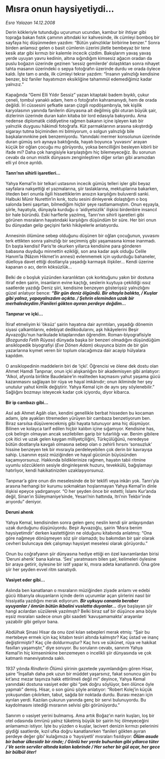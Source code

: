 # Mısra onun haysiyetiydi...

*Esra Yalazan 14.12.2008*

<div class="taraf_structure_2col_1zq">
<div class="margen_n">



 <p>Derin kökleriyle tutunduğu uçurumun ucundan, kambur bir ihtiyar gibi toprağa bakan fıstık çamının altındaki kır kahvesinde, ilk cümleyi bomboş bir sayfaya hiç düşünmeden yazdım: “Bütün yalnızlıklar birbirine benzer.” Sonra birden anlamsız gelen o basit cümlenin üzerini jiletle bembeyaz bir tene kesik atar gibi kırmızı bir kalemle incecik çizdim. Bakışlarım yavaş yavaş yerde uyuyan yavru kedinin, altına sığındığım kimsesiz ağacın oradan da puslu boğazın üzerinde gezinen ‘sessiz gemilerde’ dolaştıktan sonra nihayet tahta masanın üzerindeki o sepya fotoğrafın üzerinde durdu ve orada öylece kaldı. İşte tam o anda, ilk cümleyi tekrar yazdım: “İnsanın yalnızlığı kendisine benzer, biz faniler hayatımızın eksikliğine tahammül edemediğimiz kadar yalnızız.” <br/><br/>Kapağında “Gemi Elli Yıldır Sessiz” yazan kitaptaki badem bıyıklı, çukur çeneli, tombul yanaklı adam, hem o fotoğrafın kahramanıydı, hem de orada değildi. İri cüssesini şefkatle saran çizgili ropdöşambrıyla, tek kişilik karyolasının yanında fanilerin dünyasına ait değilmiş gibi oturan büyük şair, dizlerinin üzerinde duran kalın kitaba bir lord edasıyla bakıyordu. Ama nedense diplomatik ciddiyetine rağmen bakanın içine işleyen katı bir yalnızlık duygusu hâkimdi fotoğrafa. Küt parmaklarının arasına sıkıştırdığı sigarayı tutma biçiminden mi bilmiyorum, o solgun yalnızlığı bile başkalarınınkine pek benzemiyordu. Yanındaki mermer konsolunun üzerinde duran gümüş sırlı aynaya baktığında, hayatı boyunca ‘yuvasını’ arayan küçük bir oğlan çocuğu mu görüyordu, yoksa bencilliğini besleyen kibirli bir ifade mi? Daha çok hangisiyle karşılaştığını hiç bilemeyeceğiz. Bu sorunun cevabı da onun mistik dünyasını zenginleştiren diğer sırları gibi aramızdan elli yıl önce ayrıldı. <b><br/><br/>Tanrı’nın sihirli işaretleri...</b> <br/><br/>Yahya Kemal’in bir telkari ustasının incecik gümüş telleri işler gibi beyaz sayfalara nakşettiği el yazmalarına, şiir taslaklarına, mektuplarına bakarken, öteden beri onunla ilgili hissettiklerim ansızın karşılığını buluverdi sanki. Halbuki Münir Nurettin’in kırık, tozlu sesini dinleyerek dolaştığım o boş salonda beni şaşırtan, bilmediğim hiçbir şeye rastlamamıştım. Onun eşyayla, şiirle, hayatıyla, dünyayla kurduğu o ‘aidiyetsizlik’ ilişkisi birdenbire insancıl bir hale büründü. Eski harflerle yazılmış, Tanrı’nın sihirli işaretleri gibi görünen mısraların hayatındaki karşılığını düşündüm bir süre. Her biri onun bu dünyadan gelip geçişini farklı hikâyelerle anlatıyordu. <br/><br/>Annesinin ölümüne sebep olduğunu düşünen bir oğlan çocuğunun, yuvasını terk ettikten sonra yalnızlığı bir seçimmiş gibi yaşamasına kimse inanmadı. En başta kendisi! Paris’te okurken yıllarca kendisine para gönderen babasına duyduğu minnettin ezikliği, son ana kadar aşık olduğu Celile Hanım’la (Nâzım Hikmet’in annesi) evlenmemek için uydurduğu bahaneler, düelloya davet ettiği dostlarıyla yaşadığı karmaşık ilişkiler... Kendi üzerine kapanan o acı, derin köksüzlük... <br/><br/>Belki de o boşluk yüzünden karanlıktan çok korktuğunu yakın bir dostuna itiraf eden şairin, insanların evine kaçtığı, seslerin kuytuya çekildiği ıssız saatlerde yazdığı Deniz şiiri, kendisine benzeyen gösterişsiz yalnızlığını güzel anlatıyor bence: <b><i>“Bir gün deniz ölgündü. Bir oltayla balıkta, / Kuşlar gibi yalnız, yapayalnızdım açıkta. / Şehrin eleminden uzak bir merhaledeydim /Fanileri gökten ayıran perdeye değdim...</i></b><b> <br/><br/>Tanpınar ve içki...</b> <br/><br/>İtiraf etmeliyim ki ‘öksüz’ şairin hayatına dair ayrıntıları, yaşadığı dönemin siyasi çalkantılarını, edebiyat dedikodularını, aşk hikâyelerini Beşir Ayvazoğlu’nun harikulade kitaplarından öğrendim. Roman-biyografisiyle (<i>Bozgunda Fetih Rüyası</i>) dünyada başka bir benzeri olmadığını düşündüğüm ansiklopedik biyografiyi (<i>Eve Dönen Adam</i>) okuyunca bizim de bir gün yazarlarına kıymet veren bir toplum olacağımıza dair acayip hülyalara kapıldım. <br/><br/>O ansiklopedinin maddelerin biri de ‘içki’. Öğrencisi ve ölene dek dostu olan Ahmet Hamdi Tanpınar, onun içki alışkanlığını bir akademisyen gibi anlatıyor: “Alkol, afyonla birlikte Baudelaire’in realiteden kaçmasını yahut yaşama gücü kazanmasını sağlayan bir rüya ve hayal imkânıdır; onun ikliminde her şey unutulur yahut kimlik değiştirir. Yahya Kemal için de aynı şey söylenebilir.” Sağlığını bozmayı isteyecek kadar çok içiyordu, diyor kibarca. <b><br/><br/>Bir ip cambazı gibi...</b> <br/><br/>Asıl adı Ahmet Agâh olan, kendini genellikle berbat hisseden bu kocaman adamı, ipte ayakları titremeden yürüyen bir cambaza benzetiyorum ben. Biraz sarsılsa düşüverecekmiş gibi hayata tutunuyor ama hiç düşmüyor. Bilinen ve kolayca tarif edilen hiçbir kalıbın içine sığamıyor. Kendisine has, çok belirgin olmayan ancak sezilebilen garip bir tutarlılığı var. Benim gibilere çok itici ve uzak gelen kaygan milliyetçiliğini, Türkçülüğünü, neredeyse bütün dostlarıyla kavgalı olmasına sebep olan o zehirli hırsını ‘sonsuzluk’ hissine benzeyen tek bir mısraıyla perdeleyebilen çok derin bir kavrayışa sahip. Lisanının eşsiz müziğinden ve hayal gücünün büyüsünden kaçamıyorsunuz. Hakkında bildiklerinize rağmen, hayatın tabii ritmine uyumlu sözcüklerin sesiyle dinginleşerek huzuru, tevekkülü, bağışlamayı hatırlıyor, kendi hakikatinizden uzaklaşıyorsunuz. <br/><br/>Tanpınar’a göre onun din meselesinde de bir teklifi veya inkârı yok. Tanrı’yla arasına herhangi bir kurumu sokmaktan hoşlanmayan Yahya Kemal’in dinle ilişkisi epeyce yadırganıyor. “O her şeyden önce bir estetti; İslamı Kur’anda değil, Sinan’ın Süleymaniye’sinde, Yesari’nin hattında, Itri’nin Tekbir’inde arıyordu” deniyor. <b><br/><br/>Deruni ahenk</b> <br/><br/>Yahya Kemal, kendisinden sonra gelen genç neslin kendi şiir anlayışından uzak durduğunu düşünüyordu. Beşir Ayvazoğlu, şairin ‘Mısra benim haysiyetimdir’ derken kastettiğinin ne olduğunu kitabında anlatmış: “Ona göre nağmeye dönüşmeyen söz şiir olamazdı; bu bakımdan bir şair olarak cevheri buluncaya dek çalışmayı haysiyet meselesi olarak görüyordu.” <br/><br/>Onun bu coğrafyanın şiir dünyasına hediye ettiği en özel kavramlardan birisi ‘Deruni ahenk’ bana kalırsa. ‘Ses’ yaratmasını bilen şair, kelimeleri öylesine bir araya getirir, öylesine bir istif yapar ki, mısra adeta kanatlanırdı. Ona göre şiir her şeyden evvel ritm sanatıydı.<b> <br/><br/>Vasiyet eder gibi...</b> <br/><br/>Aslında ben kanatlanan o mısraların müziğinden ziyade anlamı ve edebi gücü itibarıyla okuyanların içinde derin uçurumlar açan şiirlerini nasıl bir hissiyatla yazdığını merak ediyorum. <b><i>Bir uykuyu cananla beraber uyuyanlar / ömrün bütün ikbalini vuslatta duyanlar...</i></b> diye başlayan şiir hangi acılardan süzülerek yazılmıştı? Belki biraz saf bir düşünce ama böyle eşsiz mısraları sadece onun gibi saadeti ‘kavuşamamakta’ arayanlar yazabilir gibi geliyor bana. <br/><br/>Abdülhak Şinasi Hisar da onu özel kılan sebepleri merak etmiş: “Şair bu mertebeye ermek için kaç kitabın tesiri altında kalmıştır? Kaç üstad ve inanç değiştirmiştir? Kaç çile doldurmuştur? Kaç hırs ve sükûnet, rüya ve hakikat fasılları yaşamıştır,” diye soruyor. Bu soruların cevabı, sanırım Yahya Kemal’in hiç kimseninkine benzemeyen o incelikli şiir dünyasında ve çok katmanlı maneviyatında saklı. <br/><br/>1937 yılında <i>Rindlerin Ölümü</i> şiirinin gazetede yayımlandığını gören Hisar, şaire “İnşallah daha pek uzun bir müddet yaşarsınız, fakat sonuncu gün bu kıt’anız mezar taşınıza hakk ettirilmeli değil mi” deyince, Yahya Kemal yanındaki dostuna vasiyet eder gibi “pek doğru söylüyor, ben ölünce öyle yapmalı” demiş. Hisar, o son günü şöyle anlatıyor: “Robert Kolej’in küçük yokuşundan çıkılırken, tabut, sağda bir noktada durdu. Burası mezarı için ayrılan yerdi. Kazılan çukurun yanında genç bir servi bulunuyordu. Bu kaydolmasını istediği mısraının selvisi gibi görünüyordu.” <br/><br/>Sanırım o vasiyet yerini bulmamış. Ama artık Boğaz’ın narin kuşları, loş bir otel odasında ömrünü yalnız tüketmiş büyük bir şairin hiç ölmeyeceğini anlamamızı istiyor. İşte bu yüzden o kuşlar, lacivert denizin kırmızı pelerinini giydiği saatlerde, kızıl ufka doğru kanatlanırken ‘fanileri gökten ayıran perdeye değer gibi’ kulağımıza o ‘haysiyetli’ mısraları fısıldıyor: <b><i>Ölüm asude bir bahar ülkesidir bir rinde; / Gönlü her yerde buhurdan gibi yıllarca tüter / Ve serin serviler altında kalan kabrinde / Her seher bir gül açar, her gece bir bülbül öter!</i></b></p>

<br/>


<div id="taraf_not">
</div>

</div>


</div>
